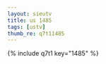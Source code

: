 ```yaml
--- 
layout: sieutv
title: us 1485
tags: [ustv]
thumb_re: q7t11485
---
```

{% include q7t1 key="1485" %} 
